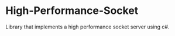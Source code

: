 High-Performance-Socket
=======================

Library that implements a high performance socket server using c#.